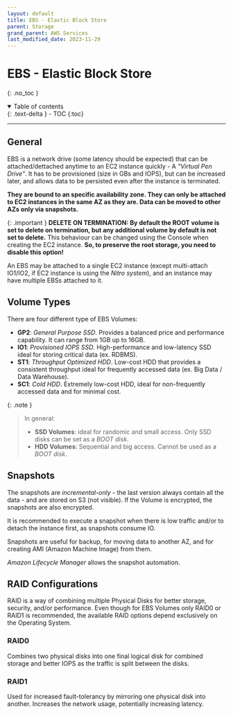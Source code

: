 ```yaml
---
layout: default
title: EBS - Elastic Block Store
parent: Storage
grand_parent: AWS Services
last_modified_date: 2023-11-29
---
```


# EBS - Elastic Block Store
{: .no_toc }

<details open markdown="block">
  <summary>
    Table of contents
  </summary>
  {: .text-delta }
- TOC
{:toc}
</details>

---

## General

EBS is a network drive (some latency should be expected) that can be attached/dettached anytime to an EC2 instance quickly - A *"Virtual Pen Drive"*. It has to be provisioned (size in GBs and IOPS), but can be increased later, and allows data to be persisted even after the instance is terminated.

**They are bound to an specific availability zone. They can only be attached to EC2 instances in the same AZ as they are. Data can be moved to other AZs only via snapshots.**

{: .important }
**DELETE ON TERMINATION: By default the ROOT volume is set to delete on termination, but any additional volume by default is not set to delete.** This behaviour can be changed using the Console when creating the EC2 instance. **So, to preserve the root storage, you need to disable this option!**

An EBS may be attached to a single EC2 instance (except multi-attach IO1/IO2, if EC2 instance is using the *Nitro system*), and an instance may have multiple EBSs attached to it.

## Volume Types

There are four different type of EBS Volumes:

- **GP2**: *General Purpose SSD*. Provides a balanced price and performance capability. It can range from 1GB up to 16GB.
- **IO1**: *Provisioned IOPS SSD*. High-performance and low-latency SSD ideal for storing critical data (ex. RDBMS).
- **ST1**: *Throughput Optimized HDD*. Low-cost HDD that provides a consistent throughput ideal for frequently accessed data (ex. Big Data / Data Warehouse).
- **SC1**: *Cold HDD*. Extremely low-cost HDD, ideal for non-frequently accessed data and for minimal cost.

{: .note }
> In general:
> - **SSD Volumes**: ideal for randomic and small access. Only SSD disks can be set as a *BOOT disk*.
> - **HDD Volumes**: Sequential and big access. Cannot be used as a *BOOT disk*.

## Snapshots

The snapshots are *incremental-only* - the last version always contain all the data - and are stored on S3 (not visible). If the Volume is encrypted, the snapshots are also encrypted.

It is recommended to execute a snapshot when there is low traffic and/or to detach the instance first, as snapshots consume IO.

Snapshots are useful for backup, for moving data to another AZ, and for creating AMI (Amazon Machine Image) from them.

*Amazon Lifecycle Manager* allows the snapshot automation.

## RAID Configurations

RAID is a  way of combining multiple Physical Disks for better storage, security, and/or performance. 
Even though for EBS Volumes only RAID0 or RAID1 is recommended, the available RAID options depend exclusively on the Operating System.

### RAID0

Combines two physical disks into one final logical disk for combined storage and better IOPS as the traffic is split between the disks.

### RAID1

Used for increased fault-tolerancy by mirroring one physical disk into another. Increases the network usage, potentially increasing latency.

